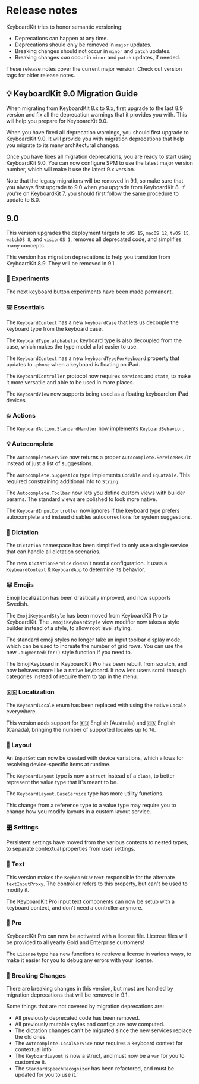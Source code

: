 # Release notes

KeyboardKit tries to honor semantic versioning:

* Deprecations can happen at any time.
* Deprecations should only be removed in `major` updates.
* Breaking changes should not occur in `minor` and `patch` updates.
* Breaking changes *can* occur in `minor` and `patch` updates, if needed.

These release notes cover the current major version. Check out version tags for older release notes.  


## 💡 KeyboardKit 9.0 Migration Guide

When migrating from KeyboardKit 8.x to 9.x, first upgrade to the last 8.9 version and fix all the deprecation warnings that it provides you with. This will help you prepare for KeyboardKit 9.0.

When you have fixed all deprecation warnings, you should first upgrade to KeyboardKit 9.0. It will provide you with migration deprecations that help you migrate to its many architectural changes.

Once you have fixes all migration deprecations, you are ready to start using KeyboardKit 9.0. You can now configure SPM to use the latest major version number, which will make it use the latest 9.x version.

Note that the legacy migrations will be removed in 9.1, so make sure that you always first upgrade to 9.0 when you upgrade from KeyboardKit 8. If you're on KeyboardKit 7, you should first follow the same procedure to update to 8.0.



## 9.0

This version upgrades the deployment targets to `iOS 15`, `macOS 12`, `tvOS 15`, `watchOS 8`, and `visionOS 1`, removes all deprecated code, and simplifies many concepts.

This version has migration deprecations to help you transition from KeyboardKit 8.9. They will be removed in 9.1. 

### 🧪 Experiments

The next keyboard button experiments have been made permanent.

### ⌨️ Essentials

The `KeyboardContext` has a new `keyboardCase` that lets us decouple the keyboard type from the keyboard case. 

The `KeyboardType.alphabetic` keyboard type is also decoupled from the case, which makes the type model a lot easier to use.

The `KeyboardContext` has a new `keyboardTypeForKeyboard` property that updates to `.phone` when a keyboard is floating on iPad.

The `KeyboardController` protocol now requires `services` and `state`, to make it more versatile and able to be used in more places.

The `KeyboardView` now supports being used as a floating keyboard on iPad devices.

### 💥 Actions

The `KeyboardAction.StandardHandler` now implements `KeyboardBehavior`.

### 💡 Autocomplete

The `AutocompleteService` now returns a proper `Autocomplete.ServiceResult` instead of just a list of suggestions.

The `Autocomplete.Suggestion` type implements `Codable` and `Equatable`. This required constraining additional info to `String`.

The `Autocomplete.Toolbar` now lets you define custom views with builder params. The standard views are polished to look more native.

The `KeyboardInputController` now ignores if the keyboard type prefers autocomplete and instead disables autocorrections for system suggestions.

### 🎤 Dictation

The `Dictation` namespace has been simplified to only use a single service that can handle all dictation scenarios.

The new `DictationService` doesn't need a configuration. It uses a `KeyboardContext` & `KeyboardApp` to determine its behavior.

### 😀 Emojis

Emoji localization has been drastically improved, and now supports Swedish. 

The `EmojiKeyboardStyle` has been moved from KeyboardKit Pro to KeyboardKit. The `.emojiKeyboardStyle` view modifier now takes a style builder instead of a style, to allow root level styling.

The standard emoji styles no longer take an input toolbar display mode, which can be used to increate the number of grid rows. You can use the new `.augmented(for:)` style function if you need to.

The EmojiKeyboard in KeyboardKit Pro has been rebuilt from scratch, and now behaves more like a native keyboard. It now lets users scroll through categories instead of require them to tap in the menu.

### 🇸🇪 Localization

The `KeyboardLocale` enum has been replaced with using the native `Locale` everywhere.

This version adds support for 🇦🇺 English (Australia) and 🇨🇦 English (Canada), bringing the number of supported locales up to `70`.

### 🔣 Layout

An `InputSet` can now be created with device variations, which allows for resolving device-specific items at runtime.

The `KeyboardLayout` type is now a `struct` instead of a `class`, to better represent the value type that it's meant to be.

The `KeyboardLayout.BaseService` type has more utility functions.

This change from a reference type to a value type may require you to change how you modify layouts in a custom layout service.

### 🎛️ Settings

Persistent settings have moved from the various contexts to nested types, to separate contextual properties from user settings.

### 📝 Text

This version makes the `KeyboardContext` responsible for the alternate `textInputProxy`. The controller refers to this property, but can't be used to modify it.

The KeyboardKit Pro input text components can now be setup with a keyboard context, and don't need a controller anymore. 

### 👑 Pro

KeyboardKit Pro can now be activated with a license file. License files will be provided to all yearly Gold and Enterprise customers!

The `License` type has new functions to retrieve a license in various ways, to make it easier for you to debug any errors with your license. 

### 🚨 Breaking Changes

There are breaking changes in this version, but most are handled by migration deprecations that will be removed in 9.1. 

Some things that are not covered by migration deprecations are:

* All previously deprecated code has been removed.
* All previously mutable styles and configs are now computed.
* The dictation changes can't be migrated since the new services replace the old ones.
* The `Autocomplete.LocalService` now requires a keyboard context for contextual info`
* The `KeyboardLayout` is now a struct, and must now be a `var` for you to customize it.
* The `StandardSpeechRecognizer` has been refactored, and must be updated for you to use it.`
